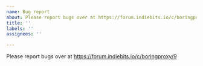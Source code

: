 ```yaml
---
name: Bug report
about: Please report bugs over at https://forum.indiebits.io/c/boringproxy/9
title: ''
labels: ''
assignees: ''

---
```


Please report bugs over at https://forum.indiebits.io/c/boringproxy/9
